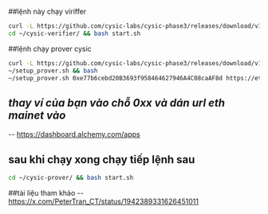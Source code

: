 ##lệnh này chạy viriffer

```bash
curl -L https://github.com/cysic-labs/cysic-phase3/releases/download/v1.0.0/setup_linux.sh > ~/setup_linux.sh && bash ~/setup_linux.sh "thay dòng này bằng ví của bạn"
cd ~/cysic-verifier/ && bash start.sh
```
##lệnh chạy prover cysic

```bash
curl -L https://github.com/cysic-labs/cysic-phase3/releases/download/v1.0.0/setup_prover.sh >
~/setup_prover.sh && bash
~/setup_prover.sh 0xe77b6cebd20B3693f958464627946A4C08caAF8d https://eth-mainnet.g.alchemy.com/v2/TuVRCujrYbgkUiBxHqajw
```
## ***thay ví của bạn vào chỗ 0xx và dán url eth mainet vào***
-- https://dashboard.alchemy.com/apps
## sau khi chạy xong chạy tiếp lệnh sau
```bash
cd ~/cysic-prover/ && bash start.sh
```
##tài liệu tham khảo
--https://x.com/PeterTran_CT/status/1942389331626451011
